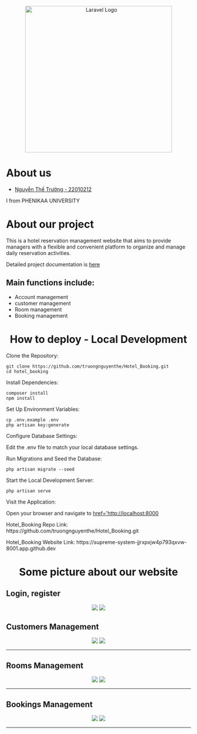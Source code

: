 <p align="center"><a href="https://laravel.com" target="_blank"><img src="https://raw.githubusercontent.com/laravel/art/master/logo-lockup/5%20SVG/2%20CMYK/1%20Full%20Color/laravel-logolockup-cmyk-red.svg" width="400" alt="Laravel Logo"></a></p>
<h1>About us</h1>
<ul>
    <a href = 'https://github.com/truongnguyenthe' ><li>Nguyễn Thế Trường - 22010212</li></a>
</ul>
<p>I from PHENIKAA UNIVERSITY</p>
<h1>About our project</h1>
<p>This is a hotel reservation management website that aims to provide managers with a flexible and convenient platform to organize and manage daily reservation activities.</p>
<p>Detailed project documentation is <a href='https://docs.google.com/document/d/1cEyJOshPMSjuL2bx_j-zWXR2zBE4fFndfIOqP39O8zs/edit?usp=sharing'>here</a></p>
<h2>Main functions include:</h2>
<ul>
    <li>Account management</li>
     <li>customer management</li>
     <li>Room management</li>
     <li>Booking management</li>
     
</ul>
<h1 align='center'>How to deploy - Local Development</h1>
Clone the Repository:

    git clone https://github.com/truongnguyenthe/Hotel_Booking.git
    cd hotel_booking

Install Dependencies:

    composer install
    npm install

Set Up Environment Variables:

    cp .env.example .env
    php artisan key:generate

Configure Database Settings:

Edit the .env file to match your local database settings.

Run Migrations and Seed the Database:

    php artisan migrate --seed

Start the Local Development Server:

    php artisan serve

Visit the Application:

<p>Open your browser and navigate to <a href='http://localhost:8000'> href='http://localhost:8000 </a></p>
<p>Hotel_Booking Repo Link: <a href:'https://github.com/truongnguyenthe/Hotel_Booking.git'> https://github.com/truongnguyenthe/Hotel_Booking.git</a></p>
<p>Hotel_Booking Website Link: <a href: 'https://supreme-system-jjrxpxjw4p793qxvw-8001.app.github.dev'> https://supreme-system-jjrxpxjw4p793qxvw-8001.app.github.dev</a></p>

<h1 align='center'>Some picture about our website</h1>
<h2>Login, register</h2>
<div align='center'>
    <img src='https://github.com/user-attachments/assets/63ea42d2-f3ae-45fe-b537-ef05400ebf76'>
    <img src='https://github.com/user-attachments/assets/2d9a3781-5d4a-40fb-a0e4-0031c2ab8362'>
</div>

<h2>Customers Management</h2>
<div align='center' >
    <img src='https://github.com/user-attachments/assets/f6321eec-05ad-40e6-b510-0dfc80f6650f'>
    <img src='https://github.com/user-attachments/assets/4b046480-3a50-443e-bcbe-736ae261ccee'>
</div>
<hr>
<h2>Rooms Management</h2>
<div align='center' >
    <img src='https://github.com/user-attachments/assets/a6ca8a97-17ee-4e89-85f4-90bfe643d4dd'>
    <img src='https://github.com/user-attachments/assets/80bd2af5-2390-465f-8905-f8a6a241fb01'>
</div>
<hr>
<h2>Bookings Management</h2>
<div align='center' >
    <img src='https://github.com/user-attachments/assets/ebf8f0a6-c6a8-410e-89c1-097e8420324d'>
    <img src='https://github.com/user-attachments/assets/56ba6371-8af9-4afe-a964-3b5723475574'>
</div>
<hr>
